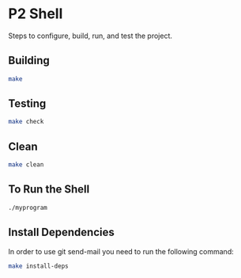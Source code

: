 # P2 Shell

Steps to configure, build, run, and test the project.

## Building

```bash
make
```

## Testing

```bash
make check
```

## Clean

```bash
make clean
```

## To Run the Shell

```bash
./myprogram
```

## Install Dependencies

In order to use git send-mail you need to run the following command:

```bash
make install-deps
```
